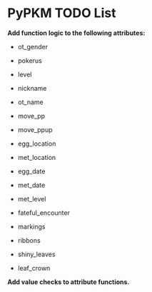 # PyPKM TODO List

__Add function logic to the following attributes:__

* ot_gender
* pokerus
* level
* nickname
* ot_name

* move_pp
* move_ppup
* egg_location
* met_location
* egg_date
* met_date
* met_level
* fateful_encounter

* markings
* ribbons
* shiny_leaves
* leaf_crown

__Add value checks to attribute functions.__